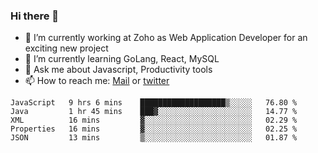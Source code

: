 ### Hi there 👋

- 🔭 I’m currently working at Zoho as Web Application Developer for an exciting new project
- 🌱 I’m currently learning GoLang, React, MySQL
- 💬 Ask me about Javascript, Productivity tools 
- 📫 How to reach me: [Mail](mailto:kvaishak007@gmail.com) or [twitter](https://twitter.com/_kvaishak)

<!--START_SECTION:waka-->
```text
JavaScript   9 hrs 6 mins    ███████████████████▒░░░░░   76.80 % 
Java         1 hr 45 mins    ███▓░░░░░░░░░░░░░░░░░░░░░   14.77 % 
XML          16 mins         ▓░░░░░░░░░░░░░░░░░░░░░░░░   02.29 % 
Properties   16 mins         ▓░░░░░░░░░░░░░░░░░░░░░░░░   02.25 % 
JSON         13 mins         ▒░░░░░░░░░░░░░░░░░░░░░░░░   01.87 % 
```
<!--END_SECTION:waka-->
